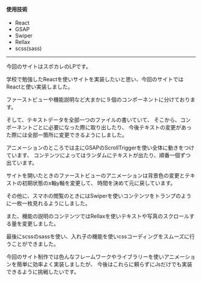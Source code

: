 #### 使用技術
* React
* GSAP
* Swiper
* Rellax
* scss(sass)
---
今回のサイトはスポカレのLPです。

学校で勉強したReactを使いサイトを実装したいと思い、今回のサイトではReactと使い実装しました。

ファーストビューや機能説明など大まかに９個のコンポーネントに分けております。

そして、テキストデータを全部一つのファイルの書いていて、
そこから、コンポーネントごとに必要になった際に取り出したり、
今後テキストの変更があった際には全部一箇所に変更できるようにしました。

アニメーションのところでは主にGSAPのScrollTriggerを使い全体に動きをつけています、
コンテンツによってはランダムにテキストが出たり、順番一個ずつ出ています。

サイトを開いたときのファーストビューのアニメーションは背景色の変更とテキストの初期状態のx軸y軸を変更して、
時間を決めて元に戻しています。

その他に、スマホの閲覧のときにはSwiperを使いコンテンツをトランプのように一枚一枚見れるようにしました。

また、機能の説明のコンテンツではRellaxを使いテキストや写真のスクロールする量を変更しました。

最後にscssのsassを使い、入れ子の機能を使いcssコーディングをスムーズに行うことができました。

今回のサイト制作では色んなフレームワークやライブラリーを使いアニメーションを簡単に効率よく実装しましたが、
今後はこれらに頼らずにJsだけでも実装できるように挑戦したいです。
